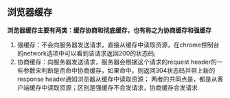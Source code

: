 ## 浏览器缓存

**浏览器缓存主要有两类：缓存协商和彻底缓存，也有称之为协商缓存和强缓存**

1. 强缓存：不会向服务器发送请求，直接从缓存中读取资源，在chrome控制台的network选项中可以看到该请求返回200的状态码;
2. 协商缓存：向服务器发送请求，服务器会根据这个请求的request header的一些参数来判断是否命中协商缓存，如果命中，则返回304状态码并带上新的response header通知浏览器从缓存中读取资源；
   两者的共同点是，都是从客户端缓存中读取资源；区别是强缓存不会发请求，协商缓存会发请求

